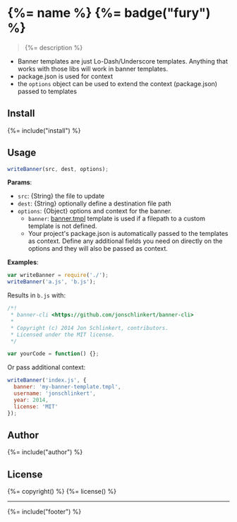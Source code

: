 # {%= name %} {%= badge("fury") %}

> {%= description %}

* Banner templates are just Lo-Dash/Underscore templates. Anything that works with those libs will work in banner templates.
* package.json is used for context
* the `options` object can be used to extend the context (package.json) passed to templates

## Install
{%= include("install") %}

## Usage

```js
writeBanner(src, dest, options);
```

**Params**:

* `src`: {String} the file to update
* `dest`: {String} optionally define a destination file path
* `options`: {Object} options and context for the banner.
    - `banner`: [banner.tmpl](./banner.tmp) template is used if a filepath to a custom template is not defined.
    - Your project's package.json is automatically passed to the templates as context. Define any additional fields you need on directly on the options and they will also be passed as context.

**Examples**:

```js
var writeBanner = require('./');
writeBanner('a.js', 'b.js');
```
Results in `b.js` with:

```js
/*!
 * banner-cli <https://github.com/jonschlinkert/banner-cli>
 *
 * Copyright (c) 2014 Jon Schlinkert, contributors.
 * Licensed under the MIT license.
 */

var yourCode = function() {};
```

Or pass additional context:

```js
writeBanner('index.js', {
  banner: 'my-banner-template.tmpl',
  username: 'jonschlinkert',
  year: 2014,
  license: 'MIT'
});
```


## Author
{%= include("author") %}

## License
{%= copyright() %}
{%= license() %}

***

{%= include("footer") %}